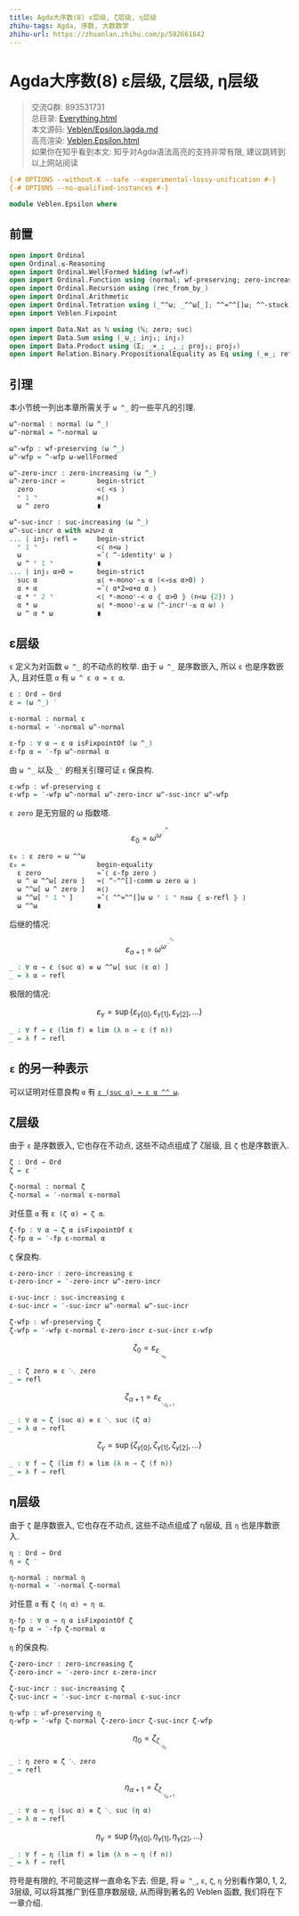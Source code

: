 ```yaml
---
title: Agda大序数(8) ε层级, ζ层级, η层级
zhihu-tags: Agda, 序数, 大数数学
zhihu-url: https://zhuanlan.zhihu.com/p/582661842
---
```


# Agda大序数(8) ε层级, ζ层级, η层级

> 交流Q群: 893531731  
> 总目录: [Everything.html](https://choukh.github.io/agda-lvo/Everything.html)  
> 本文源码: [Veblen/Epsilon.lagda.md](https://github.com/choukh/agda-lvo/blob/main/src/Veblen/Epsilon.lagda.md)  
> 高亮渲染: [Veblen.Epsilon.html](https://choukh.github.io/agda-lvo/Veblen.Epsilon.html)  
> 如果你在知乎看到本文: 知乎对Agda语法高亮的支持非常有限, 建议跳转到以上网站阅读  

```agda
{-# OPTIONS --without-K --safe --experimental-lossy-unification #-}
{-# OPTIONS --no-qualified-instances #-}

module Veblen.Epsilon where
```

## 前置

```agda
open import Ordinal
open Ordinal.≤-Reasoning
open import Ordinal.WellFormed hiding (wf⇒wf)
open import Ordinal.Function using (normal; wf-preserving; zero-increasing; suc-increasing)
open import Ordinal.Recursion using (rec_from_by_)
open import Ordinal.Arithmetic
open import Ordinal.Tetration using (_^^ω; _^^ω[_]; ^^≈^^[]ω; ^^-stuck; ^-^^[]-comm)
open import Veblen.Fixpoint

open import Data.Nat as ℕ using (ℕ; zero; suc)
open import Data.Sum using (_⊎_; inj₁; inj₂)
open import Data.Product using (Σ; _×_; _,_; proj₁; proj₂)
open import Relation.Binary.PropositionalEquality as Eq using (_≡_; refl)
```

## 引理

本小节统一列出本章所需关于 `ω ^_` 的一些平凡的引理.

```agda
ω^-normal : normal (ω ^_)
ω^-normal = ^-normal ω

ω^-wfp : wf-preserving (ω ^_)
ω^-wfp = ^-wfp ω-wellFormed

ω^-zero-incr : zero-increasing (ω ^_)
ω^-zero-incr =        begin-strict
  zero                <⟨ <s ⟩
  ⌜ 1 ⌝               ≡⟨⟩
  ω ^ zero            ∎

ω^-suc-incr : suc-increasing (ω ^_)
ω^-suc-incr α with ≡z⊎>z α
... | inj₁ refl =     begin-strict
  ⌜ 1 ⌝               <⟨ n<ω ⟩
  ω                   ≈˘⟨ ^-identityʳ ω ⟩
  ω ^ ⌜ 1 ⌝           ∎
... | inj₂ α>0 =      begin-strict
  suc α               ≤⟨ +-monoʳ-≤ α (<⇒s≤ α>0) ⟩
  α + α               ≈˘⟨ α*2≈α+α α ⟩
  α * ⌜ 2 ⌝           <⟨ *-monoʳ-< α ⦃ α>0 ⦄ (n<ω {2}) ⟩
  α * ω               ≤⟨ *-monoˡ-≤ ω (^-incrˡ-≤ α ω) ⟩
  ω ^ α * ω           ∎
```

## ε层级

`ε` 定义为对函数 `ω ^_` 的不动点的枚举. 由于 `ω ^_` 是序数嵌入, 所以 `ε` 也是序数嵌入, 且对任意 `α` 有 `ω ^ ε α ≈ ε α`.

```agda
ε : Ord → Ord
ε = (ω ^_) ′

ε-normal : normal ε
ε-normal = ′-normal ω^-normal

ε-fp : ∀ α → ε α isFixpointOf (ω ^_)
ε-fp α = ′-fp ω^-normal α
```

由 `ω ^_` 以及 `_′` 的相关引理可证 `ε` 保良构.

```agda
ε-wfp : wf-preserving ε
ε-wfp = ′-wfp ω^-normal ω^-zero-incr ω^-suc-incr ω^-wfp
```

`ε zero` 是无穷层的 ω 指数塔.

$$ε_{0} = ω^{ω^{.^{.^{.^{ω}}}}}$$

```agda
ε₀ : ε zero ≈ ω ^^ω
ε₀ =                  begin-equality
  ε zero              ≈˘⟨ ε-fp zero ⟩
  ω ^ ω ^^ω[ zero ]   ≈⟨ ^-^^[]-comm ω zero ω ⟩
  ω ^^ω[ ω ^ zero ]   ≡⟨⟩
  ω ^^ω[ ⌜ 1 ⌝ ]      ≈˘⟨ ^^≈^^[]ω ω ⌜ 1 ⌝ n≤ω ⦃ ≤-refl ⦄ ⟩
  ω ^^ω               ∎
```

后继的情况:

$$ε_{α+1} = ω^{ω^{.^{.^{.^{ε_{α}}}}}}$$

```agda
_ : ∀ α → ε (suc α) ≡ ω ^^ω[ suc (ε α) ]
_ = λ α → refl
```

极限的情况:

$$ε_{γ} = \sup \{ε_{γ[0]},ε_{γ[1]},ε_{γ[2]},...\}$$

```agda
_ : ∀ f → ε (lim f) ≡ lim (λ n → ε (f n))
_ = λ f → refl
```

## `ε` 的另一种表示

可以证明对任意良构 `α` 有 [`ε (suc α) ≈ ε α ^^ ω`](Veblen.Epsilon.Alternative.html#5145).

## ζ层级

由于 `ε` 是序数嵌入, 它也存在不动点, 这些不动点组成了 ζ层级, 且 `ζ` 也是序数嵌入.

```agda
ζ : Ord → Ord
ζ = ε ′

ζ-normal : normal ζ
ζ-normal = ′-normal ε-normal
```

对任意 `α` 有 `ε (ζ α) ≈ ζ α`.

```agda
ζ-fp : ∀ α → ζ α isFixpointOf ε
ζ-fp α = ′-fp ε-normal α
```

`ζ` 保良构.

```agda
ε-zero-incr : zero-increasing ε
ε-zero-incr = ′-zero-incr ω^-zero-incr

ε-suc-incr : suc-increasing ε
ε-suc-incr = ′-suc-incr ω^-normal ω^-suc-incr

ζ-wfp : wf-preserving ζ
ζ-wfp = ′-wfp ε-normal ε-zero-incr ε-suc-incr ε-wfp
```

$$ζ_0 = ε_{ε_{._{._{ε_0}}}}$$

```agda
_ : ζ zero ≡ ε ⋱ zero
_ = refl
```

$$ζ_{α+1} = ε_{ε_{._{._{{ζ_α}+1}}}}$$

```agda
_ : ∀ α → ζ (suc α) ≡ ε ⋱ suc (ζ α)
_ = λ α → refl
```

$$ζ_{γ} = \sup \{ζ_{γ[0]},ζ_{γ[1]},ζ_{γ[2]},...\}$$

```agda
_ : ∀ f → ζ (lim f) ≡ lim (λ n → ζ (f n))
_ = λ f → refl
```

## η层级

由于 `ζ` 是序数嵌入, 它也存在不动点, 这些不动点组成了 η层级, 且 `η` 也是序数嵌入.

```agda
η : Ord → Ord
η = ζ ′

η-normal : normal η
η-normal = ′-normal ζ-normal
```

对任意 `α` 有 `ζ (η α) ≈ η α`.

```agda
η-fp : ∀ α → η α isFixpointOf ζ
η-fp α = ′-fp ζ-normal α
```

`η` 的保良构.

```agda
ζ-zero-incr : zero-increasing ζ
ζ-zero-incr = ′-zero-incr ε-zero-incr

ζ-suc-incr : suc-increasing ζ
ζ-suc-incr = ′-suc-incr ε-normal ε-suc-incr

η-wfp : wf-preserving η
η-wfp = ′-wfp ζ-normal ζ-zero-incr ζ-suc-incr ζ-wfp
```

$$η_0 = ζ_{ζ_{._{._{ζ_0}}}}$$

```agda
_ : η zero ≡ ζ ⋱ zero
_ = refl
```

$$η_{α+1} = ζ_{ζ_{._{._{{ζ_α}+1}}}}$$

```agda
_ : ∀ α → η (suc α) ≡ ζ ⋱ suc (η α)
_ = λ α → refl
```

$$η_{γ} = \sup \{η_{γ[0]},η_{γ[1]},η_{γ[2]},...\}$$

```agda
_ : ∀ f → η (lim f) ≡ lim (λ n → η (f n))
_ = λ f → refl
```

符号是有限的, 不可能这样一直命名下去. 但是, 将 `ω ^_`, `ε`, `ζ`, `η` 分别看作第0, 1, 2, 3层级, 可以将其推广到任意序数层级, 从而得到著名的 Veblen 函数, 我们将在下一章介绍.
